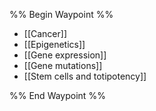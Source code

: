 %% Begin Waypoint %%
- [[Cancer]]
- [[Epigenetics]]
- [[Gene expression]]
- [[Gene mutations]]
- [[Stem cells and totipotency]]

%% End Waypoint %%
